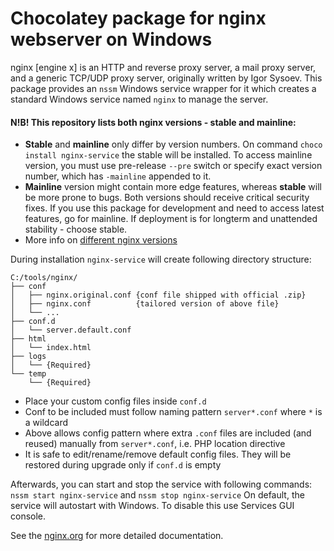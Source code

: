 # Chocolatey package for nginx webserver on Windows

nginx [engine x] is an HTTP and reverse proxy server, a mail proxy server, and a generic TCP/UDP proxy server, originally written by Igor Sysoev.
This package provides an `nssm` Windows service wrapper for it which creates a standard Windows
service named `nginx` to manage the server.

#### N!B! This repository lists both nginx versions - stable and mainline:

* **Stable** and **mainline** only differ by version numbers. On command `choco install nginx-service` the stable will be installed. To access mainline version, you must use pre-release `--pre` switch or specify exact version number, which has `-mainline` appended to it.
* **Mainline** version might contain more edge features, whereas **stable** will be more prone to bugs. Both versions should receive critical security fixes. If you use this package for development and need to access latest features, go for mainline. If deployment is for longterm and unattended stability - choose stable.
* More info on [different nginx versions](https://www.nginx.com/blog/nginx-1-6-1-7-released/)

During installation `nginx-service` will create following directory structure:
```
C:/tools/nginx/
├── conf
│   ├── nginx.original.conf {conf file shipped with official .zip}
│   ├── nginx.conf          {tailored version of above file}
│   └── ...
├── conf.d
│   └── server.default.conf
├── html
│   └── index.html
├── logs
│   └── {Required}
└── temp
    └── {Required}
```

* Place your custom config files inside `conf.d`
* Conf to be included must follow naming pattern `server*.conf` where `*` is a wildcard
* Above allows config pattern where extra `.conf` files are included (and reused) manually from `server*.conf`, i.e. PHP location directive
* It is safe to edit/rename/remove default config files. They will be restored during upgrade only if `conf.d` is empty

Afterwards, you can start and stop the service with following commands: `nssm start nginx-service` and `nssm stop nginx-service`
On default, the service will autostart with Windows. To disable this use Services GUI console.

See the [nginx.org](https://nginx.org) for more detailed documentation.
